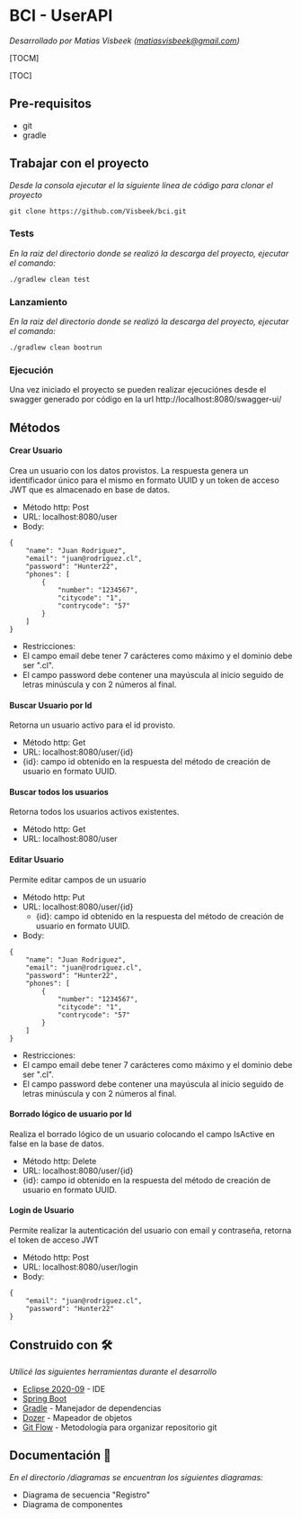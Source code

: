 # BCI - UserAPI
_Desarrollado por Matias Visbeek (matiasvisbeek@gmail.com)_



[TOCM]

[TOC]

## Pre-requisitos

 * git
 * gradle

## Trabajar con el proyecto 

_Desde la consola ejecutar el la siguiente línea de código para clonar el proyecto_
```
git clone https://github.com/Visbeek/bci.git
```

### Tests 

_En la raiz del directorio donde se realizó la descarga del proyecto, ejecutar el comando:_
```
./gradlew clean test
```

### Lanzamiento 

_En la raiz del directorio donde se realizó la descarga del proyecto, ejecutar el comando:_
```
./gradlew clean bootrun
```

### Ejecución
Una vez iniciado el proyecto se pueden realizar ejecuciónes desde el swagger generado por código en la url http://localhost:8080/swagger-ui/

## Métodos 

#### Crear Usuario
Crea un usuario con los datos provistos. La respuesta genera un identificador único para el mismo en formato UUID y un token de acceso JWT que es almacenado en base de datos.
 * Método http: Post
 * URL: localhost:8080/user
 * Body:
```
{
    "name": "Juan Rodriguez",
    "email": "juan@rodriguez.cl",
    "password": "Hunter22",
    "phones": [
        {
            "number": "1234567",
            "citycode": "1",
            "contrycode": "57"
        }
    ]
}
```
 * Restricciones: 
  * El campo email debe tener 7 carácteres como máximo y el dominio debe ser ".cl".
  * El campo password debe contener una mayúscula al inicio seguido de letras minúscula y con 2 números al final.

#### Buscar Usuario por Id
Retorna un usuario activo para el id provisto.
 * Método http: Get
 * URL: localhost:8080/user/{id}
  * {id}: campo id obtenido en la respuesta del método de creación de usuario en formato UUID.

#### Buscar todos los usuarios
Retorna todos los usuarios activos existentes.
 * Método http: Get
 * URL: localhost:8080/user
 
 #### Editar Usuario
 Permite editar campos de un usuario
 * Método http: Put
 * URL: localhost:8080/user/{id}
   * {id}: campo id obtenido en la respuesta del método de creación de usuario en formato UUID.
 * Body:
```
{
    "name": "Juan Rodriguez",
    "email": "juan@rodriguez.cl",
    "password": "Hunter22",
    "phones": [
        {
            "number": "1234567",
            "citycode": "1",
            "contrycode": "57"
        }
    ]
}
```
 * Restricciones: 
  * El campo email debe tener 7 carácteres como máximo y el dominio debe ser ".cl".
  * El campo password debe contener una mayúscula al inicio seguido de letras minúscula y con 2 números al final.
  
  #### Borrado lógico de usuario por Id
Realiza el borrado lógico de un usuario colocando el campo IsActive en false en la base de datos.
 * Método http: Delete
 * URL: localhost:8080/user/{id}
  * {id}: campo id obtenido en la respuesta del método de creación de usuario en formato UUID.

#### Login de Usuario
Permite realizar la autenticación del usuario con email y contraseña, retorna el token de acceso JWT
 * Método http: Post
 * URL: localhost:8080/user/login
 * Body:
```
{
    "email": "juan@rodriguez.cl",
    "password": "Hunter22"
}
```

## Construido con 🛠️

_Utilicé las siguientes herramientas durante el desarrollo_

* [Eclipse 2020-09](https://www.eclipse.org/) - IDE
* [Spring Boot](https://spring.io/projects/spring-boot#overview) 
* [Gradle](https://gradle.org/) - Manejador de dependencias
* [Dozer](http://dozer.sourceforge.net/documentation/about.html) - Mapeador de objetos
* [Git Flow](https://nvie.com/posts/a-successful-git-branching-model/) - Metodología para organizar repositorio git

## Documentación 📖
_En el directorio /diagramas se encuentran los siguientes diagramas:_
 * Diagrama de secuencia "Registro"
 * Diagrama de componentes

